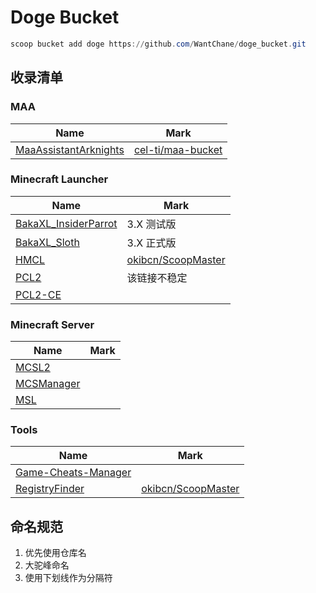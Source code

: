 # Doge Bucket

```powershell
scoop bucket add doge https://github.com/WantChane/doge_bucket.git
```

## 收录清单

### MAA

| Name                                      | Mark                                                                                  |
| ----------------------------------------- | ------------------------------------------------------------------------------------- |
| [MaaAssistantArknights](https://maa.plus) | [cel-ti/maa-bucket](https://github.com/cel-ti/maa-bucket/blob/master/bucket/maa.json) |

### Minecraft Launcher

| Name                                                    | Mark                                                                                     |
| ------------------------------------------------------- | ---------------------------------------------------------------------------------------- |
| [BakaXL_InsiderParrot](https://www.bakaxl.com)          | 3.X 测试版                                                                               |
| [BakaXL_Sloth](https://www.bakaxl.com)                  | 3.X 正式版                                                                               |
| [HMCL](https://github.com/huanghongxun/HMCL)            | [okibcn/ScoopMaster](https://github.com/okibcn/ScoopMaster/blob/master/bucket/hmcl.json) |
| [PCL2](https://github.com/Hex-Dragon/PCL2)              | 该链接不稳定                                                                             |
| [PCL2-CE](https://pcl-community.github.io/PCL2-CE-Web/) |                                                                                          |

### Minecraft Server

| Name                                      | Mark |
| ----------------------------------------- | ---- |
| [MCSL2](https://v2.mcsl.com.cn/)          |      |
| [MCSManager](https://www.mcsmanager.com/) |      |
| [MSL](https://www.mslmc.cn/)              |      |

### Tools

| Name                                                                   | Mark                                                                                                |
| ---------------------------------------------------------------------- | --------------------------------------------------------------------------------------------------- |
| [Game-Cheats-Manager](https://github.com/dyang886/Game-Cheats-Manager) |                                                                                                     |
| [RegistryFinder](https://registry-finder.com/)                         | [okibcn/ScoopMaster](https://github.com/okibcn/ScoopMaster/blob/master/bucket/registry-finder.json) |

## 命名规范

1. 优先使用仓库名
2. 大驼峰命名
3. 使用下划线作为分隔符
